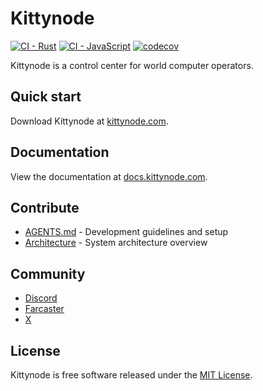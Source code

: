 # Kittynode

[![CI - Rust](https://github.com/futurekittylabs/kittynode/actions/workflows/ci-rust.yml/badge.svg)](https://github.com/futurekittylabs/kittynode/actions/workflows/ci-rust.yml)
[![CI - JavaScript](https://github.com/futurekittylabs/kittynode/actions/workflows/ci-javascript.yml/badge.svg)](https://github.com/futurekittylabs/kittynode/actions/workflows/ci-javascript.yml)
[![codecov](https://codecov.io/github/futurekittylabs/kittynode/graph/badge.svg?token=TJAUBD8RPT)](https://codecov.io/github/futurekittylabs/kittynode)

Kittynode is a control center for world computer operators.

## Quick start

Download Kittynode at [kittynode.com](https://kittynode.com).

## Documentation

View the documentation at [docs.kittynode.com](https://docs.kittynode.com).

## Contribute

- [AGENTS.md](AGENTS.md) - Development guidelines and setup
- [Architecture](./docs/src/content/docs/reference/architecture.mdx) - System architecture overview

## Community

- [Discord](https://discord.gg/kittynode)
- [Farcaster](https://farcaster.xyz/kittynode)
- [X](https://x.com/kittynode)

## License

Kittynode is free software released under the [MIT License](LICENSE).
